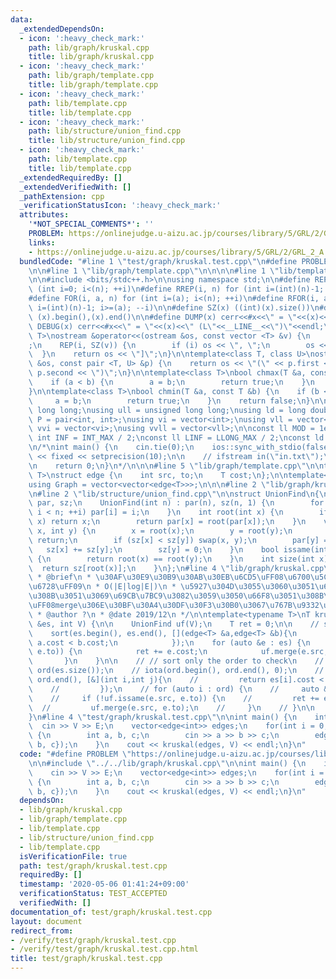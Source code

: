 ```yaml
---
data:
  _extendedDependsOn:
  - icon: ':heavy_check_mark:'
    path: lib/graph/kruskal.cpp
    title: lib/graph/kruskal.cpp
  - icon: ':heavy_check_mark:'
    path: lib/graph/template.cpp
    title: lib/graph/template.cpp
  - icon: ':heavy_check_mark:'
    path: lib/template.cpp
    title: lib/template.cpp
  - icon: ':heavy_check_mark:'
    path: lib/structure/union_find.cpp
    title: lib/structure/union_find.cpp
  - icon: ':heavy_check_mark:'
    path: lib/template.cpp
    title: lib/template.cpp
  _extendedRequiredBy: []
  _extendedVerifiedWith: []
  _pathExtension: cpp
  _verificationStatusIcon: ':heavy_check_mark:'
  attributes:
    '*NOT_SPECIAL_COMMENTS*': ''
    PROBLEM: https://onlinejudge.u-aizu.ac.jp/courses/library/5/GRL/2/GRL_2_A
    links:
    - https://onlinejudge.u-aizu.ac.jp/courses/library/5/GRL/2/GRL_2_A
  bundledCode: "#line 1 \"test/graph/kruskal.test.cpp\"\n#define PROBLEM \"https://onlinejudge.u-aizu.ac.jp/courses/library/5/GRL/2/GRL_2_A\"\
    \n\n#line 1 \"lib/graph/template.cpp\"\n\n\n\n#line 1 \"lib/template.cpp\"\n\n\
    \n\n#include <bits/stdc++.h>\n\nusing namespace std;\n\n#define REP(i, n) for\
    \ (int i=0; i<(n); ++i)\n#define RREP(i, n) for (int i=(int)(n)-1; i>=0; --i)\n\
    #define FOR(i, a, n) for (int i=(a); i<(n); ++i)\n#define RFOR(i, a, n) for (int\
    \ i=(int)(n)-1; i>=(a); --i)\n\n#define SZ(x) ((int)(x).size())\n#define ALL(x)\
    \ (x).begin(),(x).end()\n\n#define DUMP(x) cerr<<#x<<\" = \"<<(x)<<endl\n#define\
    \ DEBUG(x) cerr<<#x<<\" = \"<<(x)<<\" (L\"<<__LINE__<<\")\"<<endl;\n\ntemplate<class\
    \ T>\nostream &operator<<(ostream &os, const vector <T> &v) {\n    os << \"[\"\
    ;\n    REP(i, SZ(v)) {\n        if (i) os << \", \";\n        os << v[i];\n  \
    \  }\n    return os << \"]\";\n}\n\ntemplate<class T, class U>\nostream &operator<<(ostream\
    \ &os, const pair <T, U> &p) {\n    return os << \"(\" << p.first << \" \" <<\
    \ p.second << \")\";\n}\n\ntemplate<class T>\nbool chmax(T &a, const T &b) {\n\
    \    if (a < b) {\n        a = b;\n        return true;\n    }\n    return false;\n\
    }\n\ntemplate<class T>\nbool chmin(T &a, const T &b) {\n    if (b < a) {\n   \
    \     a = b;\n        return true;\n    }\n    return false;\n}\n\nusing ll =\
    \ long long;\nusing ull = unsigned long long;\nusing ld = long double;\nusing\
    \ P = pair<int, int>;\nusing vi = vector<int>;\nusing vll = vector<ll>;\nusing\
    \ vvi = vector<vi>;\nusing vvll = vector<vll>;\n\nconst ll MOD = 1e9 + 7;\nconst\
    \ int INF = INT_MAX / 2;\nconst ll LINF = LLONG_MAX / 2;\nconst ld eps = 1e-9;\n\
    \n/*\nint main() {\n    cin.tie(0);\n    ios::sync_with_stdio(false);\n    cout\
    \ << fixed << setprecision(10);\n\n    // ifstream in(\"in.txt\");\n    // cin.rdbuf(in.rdbuf());\n\
    \n    return 0;\n}\n*/\n\n\n#line 5 \"lib/graph/template.cpp\"\n\ntemplate<typename\
    \ T>\nstruct edge {\n    int src, to;\n    T cost;\n};\n\ntemplate<typename T>\n\
    using Graph = vector<vector<edge<T>>>;\n\n\n#line 2 \"lib/graph/kruskal.cpp\"\n\
    \n#line 2 \"lib/structure/union_find.cpp\"\n\nstruct UnionFind\n{\n    vector<int>\
    \ par, sz;\n    UnionFind(int n) : par(n), sz(n, 1) {\n        for (int i = 0;\
    \ i < n; ++i) par[i] = i;\n    }\n    int root(int x) {\n        if (par[x] ==\
    \ x) return x;\n        return par[x] = root(par[x]);\n    }\n    void merge(int\
    \ x, int y) {\n        x = root(x);\n        y = root(y);\n        if (x == y)\
    \ return;\n        if (sz[x] < sz[y]) swap(x, y);\n        par[y] = x;\n     \
    \   sz[x] += sz[y];\n        sz[y] = 0;\n    }\n    bool issame(int x, int y)\
    \ {\n        return root(x) == root(y);\n    }\n    int size(int x) {\n      \
    \  return sz[root(x)];\n    }\n};\n#line 4 \"lib/graph/kruskal.cpp\"\n\n/**\n\
    \ * @brief\n * \u30AF\u30E9\u30B9\u30AB\u30EB\u6CD5\uFF08\u6700\u5C0F\u5168\u57DF\
    \u6728\uFF09\n * O(|E|log|E|)\n * \u5927\u304D\u3055\u3060\u3051\u6C42\u3081\u3066\
    \u308B\u3051\u3069\u69CB\u7BC9\u3082\u3059\u3050\u66F8\u3051\u308B\u306F\u305A\
    \uFF08merge\u306E\u30BF\u30A4\u30DF\u30F3\u30B0\u3067\u767B\u9332\uFF09\n *\n\
    \ * @author ?\n * @date 2019/12\n */\n\ntemplate<typename T>\nT kruskal(vector<edge<T>>\
    \ &es, int V) {\n\n    UnionFind uf(V);\n    T ret = 0;\n\n    // sort destructively\n\
    \    sort(es.begin(), es.end(), [](edge<T> &a,edge<T> &b){\n            return\
    \ a.cost < b.cost;\n            });\n    for (auto &e : es) {\n        if (!uf.issame(e.src,\
    \ e.to)) {\n            ret += e.cost;\n            uf.merge(e.src, e.to);\n \
    \       }\n    }\n\n    // // sort only the order to check\n    // vector<int>\
    \ ord(es.size());\n    // iota(ord.begin(), ord.end(), 0);\n    // sort(ord.begin(),\
    \ ord.end(), [&](int i,int j){\n    //         return es[i].cost < es[j].cost;\n\
    \    //         });\n    // for (auto i : ord) {\n    //     auto &e = es[i];\n\
    \    //     if (!uf.issame(e.src, e.to)) {\n    //         ret += e.cost;\n  \
    \  //         uf.merge(e.src, e.to);\n    //     }\n    // }\n\n    return ret;\n\
    }\n#line 4 \"test/graph/kruskal.test.cpp\"\n\nint main() {\n    int V, E;\n  \
    \  cin >> V >> E;\n    vector<edge<int>> edges;\n    for(int i = 0; i < E; i++)\
    \ {\n        int a, b, c;\n        cin >> a >> b >> c;\n        edges.push_back({a,\
    \ b, c});\n    }\n    cout << kruskal(edges, V) << endl;\n}\n"
  code: "#define PROBLEM \"https://onlinejudge.u-aizu.ac.jp/courses/library/5/GRL/2/GRL_2_A\"\
    \n\n#include \"../../lib/graph/kruskal.cpp\"\n\nint main() {\n    int V, E;\n\
    \    cin >> V >> E;\n    vector<edge<int>> edges;\n    for(int i = 0; i < E; i++)\
    \ {\n        int a, b, c;\n        cin >> a >> b >> c;\n        edges.push_back({a,\
    \ b, c});\n    }\n    cout << kruskal(edges, V) << endl;\n}\n"
  dependsOn:
  - lib/graph/kruskal.cpp
  - lib/graph/template.cpp
  - lib/template.cpp
  - lib/structure/union_find.cpp
  - lib/template.cpp
  isVerificationFile: true
  path: test/graph/kruskal.test.cpp
  requiredBy: []
  timestamp: '2020-05-06 01:41:24+09:00'
  verificationStatus: TEST_ACCEPTED
  verifiedWith: []
documentation_of: test/graph/kruskal.test.cpp
layout: document
redirect_from:
- /verify/test/graph/kruskal.test.cpp
- /verify/test/graph/kruskal.test.cpp.html
title: test/graph/kruskal.test.cpp
---
```

